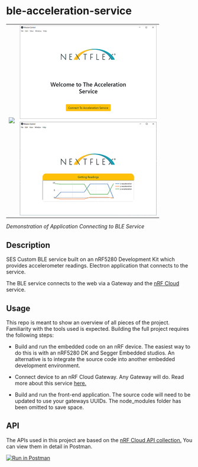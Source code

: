 # ble-acceleration-service

<table>
  <tr>
    <td rowspan="2">
      <img src="./img/acceleration_service.gif">
    </td>
    <td>
      <img src="./img/accelerationservice_welcome.PNG">
    </td>
  </tr>
  <tr>
    <td>
      <img src="./img/accelerationservice_readings.PNG">
    </td>
  </tr>
  </col>
</table>

_Demonstration of Application Connecting to BLE Service_

## Description

SES Custom BLE service built on an nRF5280 Development Kit which provides accelerometer readings.
Electron application that connects to the service.

The BLE service connects to the web via a Gateway and the [nRF Cloud](https://nrfcloud.com/#/) service.

## Usage

This repo is meant to show an overview of all pieces of the project. Familiarity with the tools used is expected.
Building the full project requires the following steps:

- Build and run the embedded code on an nRF device. The easiest way to do this is with an nRF5280 DK and Segger
  Embedded studios. An alternative is to integrate the source code into another embedded development environment.

- Connect device to an nRF Cloud Gateway. Any Gateway will do. Read more about this service [here.](https://nrfcloud.com/#/)

- Build and run the front-end application. The source code will need to be updated to use your gateways UUIDs.
  The node_modules folder has been omitted to save space.

## API

The APIs used in this project are based on the [nRF Cloud API collection.](https://api.nrfcloud.com/v1/)
You can view them in detail in Postman.

[![Run in Postman](https://run.pstmn.io/button.svg)](https://app.getpostman.com/run-collection/d832d4ce380b450ef389)

